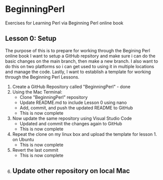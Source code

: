 # BeginningPerl
Exercises for Learning Perl via Beginning Perl online book

## Lesson 0: Setup
The purpose of this is to prepare for working through the Begining Perl online book
I want to setup a GitHub repsitory and make sure i can do the basic changes 
on the main branch, then make a new branch.
I also want to do this on two platforms so i can get used to using it
in multiple locations and manage the code.
Lastly, I want to establish a template for 
working through the Beginning Perl Lessons.
1. Create a GitHub Repository called "BeginningPerl" - done
2. Using the Mac Terminal:
    - Clone "BeginningPerl" repository
    - Update README.md to include Lesson 0 using nano
    - Add, commit, and push the updated README to GitHub
    - This is now complete
3. Now update the same repository using Visual Studio Code
    - Updated and commit the changes again to GitHub
    - This is now complete
4. Repeat the clone on my linux box and upload the template for lesson 1. on Ubuntu
    - This is now complete
5. Revert the last commit
    - This is now complete
6. Update other repository on local Mac
    - 
